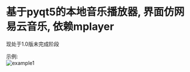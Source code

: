 # 基于pyqt5的本地音乐播放器, 界面仿网易云音乐, 依赖mplayer

现处于1.0版未完成阶段

示例:  
![example1](https://image.muzhez.com/links/20191104/1191239668058816512.png)